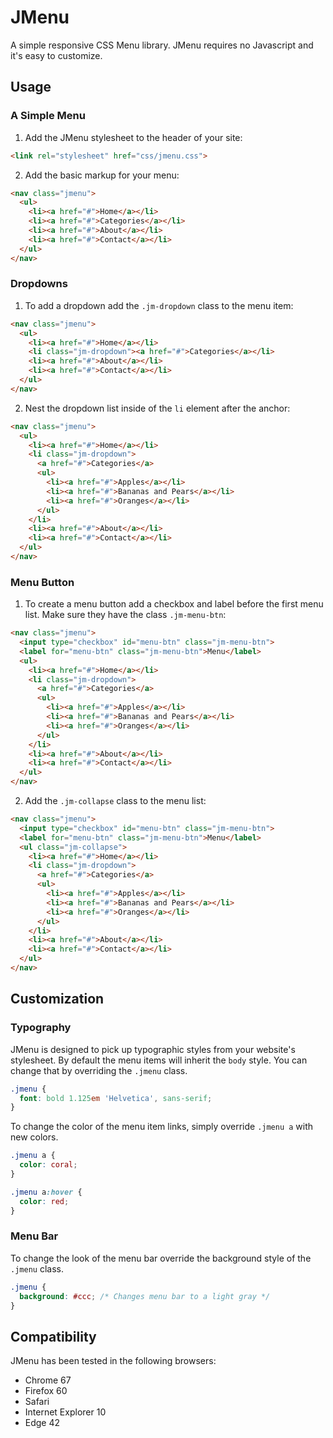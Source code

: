 # JMenu
A simple responsive CSS Menu library. JMenu requires no Javascript and it's 
easy to customize.

## Usage

### A Simple Menu

1. Add the JMenu stylesheet to the header of your site:
```html
<link rel="stylesheet" href="css/jmenu.css">
```

2. Add the basic markup for your menu:

```html
<nav class="jmenu">
  <ul>
    <li><a href="#">Home</a></li>
    <li><a href="#">Categories</a></li>
    <li><a href="#">About</a></li>
    <li><a href="#">Contact</a></li>
  </ul>
</nav>
```

### Dropdowns
1. To add a dropdown add the `.jm-dropdown` class to the menu item:
```html
<nav class="jmenu">
  <ul>
    <li><a href="#">Home</a></li>
    <li class="jm-dropdown"><a href="#">Categories</a></li>
    <li><a href="#">About</a></li>
    <li><a href="#">Contact</a></li>
  </ul>
</nav>
```

2. Nest the dropdown list inside of the `li` element after the anchor:
```html
<nav class="jmenu">
  <ul>
    <li><a href="#">Home</a></li>
    <li class="jm-dropdown">
      <a href="#">Categories</a>
      <ul>
        <li><a href="#">Apples</a></li>
        <li><a href="#">Bananas and Pears</a></li>
        <li><a href="#">Oranges</a></li>
      </ul>
    </li>
    <li><a href="#">About</a></li>
    <li><a href="#">Contact</a></li>
  </ul>
</nav>
```

### Menu Button 
1. To create a menu button add a checkbox and label before the first menu list. Make sure they have the class `.jm-menu-btn`:
```html
<nav class="jmenu">
  <input type="checkbox" id="menu-btn" class="jm-menu-btn">
  <label for="menu-btn" class="jm-menu-btn">Menu</label>
  <ul>
    <li><a href="#">Home</a></li>
    <li class="jm-dropdown">
      <a href="#">Categories</a>
      <ul>
        <li><a href="#">Apples</a></li>
        <li><a href="#">Bananas and Pears</a></li>
        <li><a href="#">Oranges</a></li>
      </ul>
    </li>
    <li><a href="#">About</a></li>
    <li><a href="#">Contact</a></li>
  </ul>
</nav>
```

2. Add the `.jm-collapse` class to the menu list:
```html
<nav class="jmenu">
  <input type="checkbox" id="menu-btn" class="jm-menu-btn">
  <label for="menu-btn" class="jm-menu-btn">Menu</label>
  <ul class="jm-collapse">
    <li><a href="#">Home</a></li>
    <li class="jm-dropdown">
      <a href="#">Categories</a>
      <ul>
        <li><a href="#">Apples</a></li>
        <li><a href="#">Bananas and Pears</a></li>
        <li><a href="#">Oranges</a></li>
      </ul>
    </li>
    <li><a href="#">About</a></li>
    <li><a href="#">Contact</a></li>
  </ul>
</nav>
```

## Customization

### Typography

JMenu is designed to pick up typographic styles from your website's
stylesheet. By default the menu items will inherit the `body` style. You can 
change that by overriding the `.jmenu` class.

```css
.jmenu {
  font: bold 1.125em 'Helvetica', sans-serif;
}
```

To change the color of the menu item links, simply override `.jmenu a` with 
new colors.

```css
.jmenu a {
  color: coral;
}

.jmenu a:hover {
  color: red;
}
```

### Menu Bar

To change the look of the menu bar override the background style of the
`.jmenu` class.
```css 
.jmenu {
  background: #ccc; /* Changes menu bar to a light gray */
}
```

## Compatibility

JMenu has been tested in the following browsers:
* Chrome 67
* Firefox 60
* Safari
* Internet Explorer 10
* Edge 42

